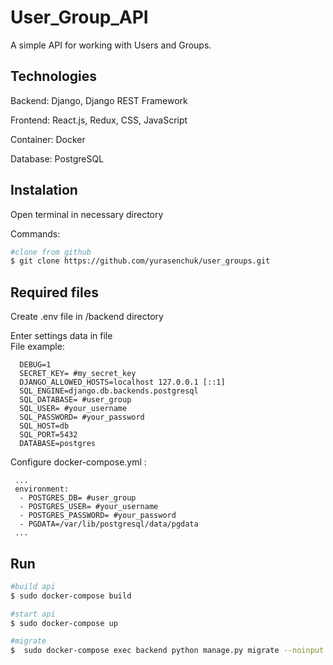 # User_Group_API

A simple API for working with Users and Groups.


## Technologies

Backend: Django, Django REST Framework

Frontend: React.js, Redux, CSS, JavaScript

Container: Docker

Database: PostgreSQL


## Instalation

Open terminal in necessary directory

Commands:

```bash
#clone from github
$ git clone https://github.com/yurasenchuk/user_groups.git
```

## Required files  

Create .env file in /backend directory

Enter settings data in file    
File example:  

      DEBUG=1  
      SECRET_KEY= #my_secret_key  
      DJANGO_ALLOWED_HOSTS=localhost 127.0.0.1 [::1]  
      SQL_ENGINE=django.db.backends.postgresql  
      SQL_DATABASE= #user_group   
      SQL_USER= #your_username  
      SQL_PASSWORD= #your_password  
      SQL_HOST=db  
      SQL_PORT=5432  
      DATABASE=postgres   


Configure docker-compose.yml :

     ...  
     environment:    
      - POSTGRES_DB= #user_group  
      - POSTGRES_USER= #your_username  
      - POSTGRES_PASSWORD= #your_password    
      - PGDATA=/var/lib/postgresql/data/pgdata  
     ...  
     
     

## Run

```bash
#build api
$ sudo docker-compose build

#start api
$ sudo docker-compose up

#migrate
$  sudo docker-compose exec backend python manage.py migrate --noinput
